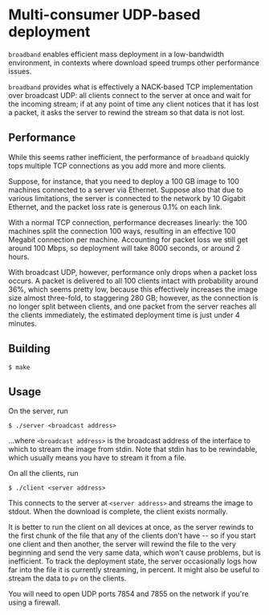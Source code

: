 # Multi-consumer UDP-based deployment

`broadband` enables efficient mass deployment in a low-bandwidth environment, in contexts where download speed trumps other performance issues.

`broadband` provides what is effectively a NACK-based TCP implementation over broadcast UDP: all clients connect to the server at once and wait for the incoming stream; if at any point of time any client notices that it has lost a packet, it asks the server to rewind the stream so that data is not lost.


## Performance

While this seems rather inefficient, the performance of `broadband` quickly tops multiple TCP connections as you add more and more clients.

Suppose, for instance, that you need to deploy a 100 GB image to 100 machines connected to a server via Ethernet. Suppose also that due to various limitations, the server is connected to the network by 10 Gigabit Ethernet, and the packet loss rate is generous 0.1% on each link.

With a normal TCP connection, performance decreases linearly: the 100 machines split the connection 100 ways, resulting in an effective 100 Megabit connection per machine. Accounting for packet loss we still get around 100 Mbps, so deployment will take 8000 seconds, or around 2 hours.

With broadcast UDP, however, performance only drops when a packet loss occurs. A packet is delivered to all 100 clients intact with  probability around 36%, which seems pretty low, because this effectively increases the image size almost three-fold, to staggering 280 GB; however, as the connection is no longer split between clients, and one packet from the server reaches all the clients immediately, the estimated deployment time is just under 4 minutes.


## Building

```shell
$ make
```


## Usage

On the server, run

```shell
$ ./server <broadcast address>
```

...where `<broadcast address>` is the broadcast address of the interface to which to stream the image from stdin. Note that stdin has to be rewindable, which usually means you have to stream it from a file.
	
On all the clients, run

```shell
$ ./client <server address>
```

This connects to the server at `<server address>` and streams the image to stdout. When the download is complete, the client exists normally.

It is better to run the client on all devices at once, as the server rewinds to the first chunk of the file that any of the clients don't have -- so if you start one client and then another, the server will rewind the file to the very beginning and send the very same data, which won't cause problems, but is inefficient. To track the deployment state, the server occasionally logs how far into the file it is currently streaming, in percent. It might also be useful to stream the data to `pv` on the clients.

You will need to open UDP ports 7854 and 7855 on the network if you're using a firewall.

